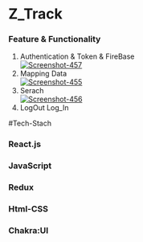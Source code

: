 # Z_Track
<h3>Feature & Functionality </h3>
<ol>
  <li>Authentication & Token & FireBase </li>
  <a href="httpCPQvD"><img src="https://i.ibb.co/pvTwLVg/Screenshot-457.png" alt="Screenshot-457" border="0"></a>
   <li> Mapping Data </li>
   <a href=""><img src="https://i.ibb.co/wgwxKXw/Screenshot-455.png" alt="Screenshot-455" border="0"></a>
  <li>Serach </li>
  <a href="httpsc"><img src="https://i.ibb.co/WDjVhVV/Screenshot-456.png" alt="Screenshot-456" border="0"></a>
  <li>LogOut Log_In
</ol>
#Tech-Stach
<h3>React.js
<h3>JavaScript </>
   <h3>Redux </>
 <h3>Html-CSS </h3>
<h3>Chakra:UI </h3>

 
